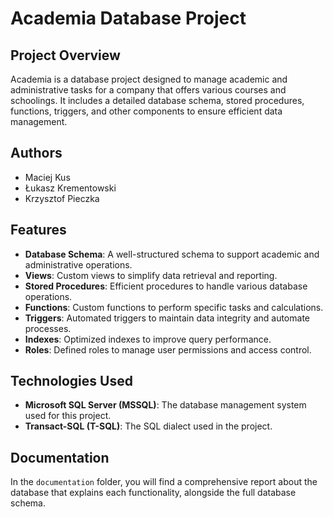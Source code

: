 # Academia Database Project

## Project Overview

Academia is a database project designed to manage academic and administrative tasks for a company that offers various courses and schoolings. It includes a detailed database schema, stored procedures, functions, triggers, and other components to ensure efficient data management.

## Authors

- Maciej Kus
- Łukasz Krementowski
- Krzysztof Pieczka

## Features

- **Database Schema**: A well-structured schema to support academic and administrative operations.
- **Views**: Custom views to simplify data retrieval and reporting.
- **Stored Procedures**: Efficient procedures to handle various database operations.
- **Functions**: Custom functions to perform specific tasks and calculations.
- **Triggers**: Automated triggers to maintain data integrity and automate processes.
- **Indexes**: Optimized indexes to improve query performance.
- **Roles**: Defined roles to manage user permissions and access control.

## Technologies Used

- **Microsoft SQL Server (MSSQL)**: The database management system used for this project.
- **Transact-SQL (T-SQL)**: The SQL dialect used in the project.

## Documentation

In the `documentation` folder, you will find a comprehensive report about the database that explains each functionality, alongside the full database schema.
